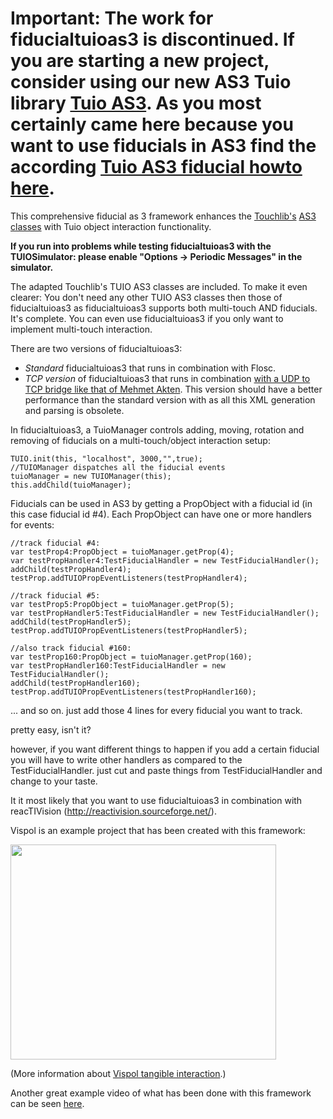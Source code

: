 # Important: The work for fiducialtuioas3 is discontinued. If you are starting a new project, consider using our new AS3 Tuio library [Tuio AS3](http://bubblebird.at/tuioflash/tuio-as3-library/). As you most certainly came here because you want to use fiducials in AS3 find the according [Tuio AS3 fiducial howto here](http://bubblebird.at/tuioflash/guides/using-fiducials-with-tuio-as3/). #

This comprehensive fiducial as 3 framework enhances the [Touchlib's](http://code.google.com/p/touchlib/) [AS3 classes](http://code.google.com/p/touchlib/source/browse/#svn/trunk/AS3) with Tuio object interaction functionality.

**If you run into problems while testing fiducialtuioas3 with the TUIOSimulator: please enable "Options → Periodic Messages" in the simulator.**

The  adapted Touchlib's TUIO AS3 classes are included. To make it even clearer: You don't need any other TUIO AS3 classes then those of fiducialtuioas3 as fiducialtuioas3 supports both multi-touch AND fiducials. It's complete. You can even use fiducialtuioas3 if you only want to implement multi-touch interaction.

There are two versions of fiducialtuioas3:
  * _Standard_ fiducialtuioas3 that runs in combination with Flosc.
  * _TCP version_ of fiducialtuioas3 that runs in combination [with a UDP to TCP bridge like that of Mehmet Akten](http://www.memo.tv/cross_platform_open_source_udp_tcp_bridge_for_osc_tuio_etc). This version should have a better performance than the standard version with as all this XML generation and parsing is obsolete.

In fiducialtuioas3, a TuioManager controls adding, moving, rotation and removing of fiducials on a multi-touch/object interaction setup:
```
TUIO.init(this, "localhost", 3000,"",true);
//TUIOManager dispatches all the fiducial events
tuioManager = new TUIOManager(this);
this.addChild(tuioManager);
```

Fiducials can be used in AS3 by getting a PropObject with a fiducial id (in this case fiducial id #4).
Each PropObject can have one or more handlers for events:
```
//track fiducial #4:
var testProp4:PropObject = tuioManager.getProp(4);
var testPropHandler4:TestFiducialHandler = new TestFiducialHandler();
addChild(testPropHandler4);
testProp.addTUIOPropEventListeners(testPropHandler4);

//track fiducial #5:
var testProp5:PropObject = tuioManager.getProp(5);
var testPropHandler5:TestFiducialHandler = new TestFiducialHandler();
addChild(testPropHandler5);
testProp.addTUIOPropEventListeners(testPropHandler5);

//also track fiducial #160:
var testProp160:PropObject = tuioManager.getProp(160);
var testPropHandler160:TestFiducialHandler = new TestFiducialHandler();
addChild(testPropHandler160);
testProp.addTUIOPropEventListeners(testPropHandler160);
```

... and so on. just add those 4 lines for every fiducial you want to track.

pretty easy, isn't it?

however, if you want different things to happen if you add a certain fiducial you will have to write other handlers as compared to the TestFiducialHandler. just cut and paste things from TestFiducialHandler and change to your taste.

It it most likely that you want to use fiducialtuioas3 in combination with reacTIVision (http://reactivision.sourceforge.net/).

Vispol is an example project that has been created with this framework:

<a href='http://www.youtube.com/watch?feature=player_embedded&v=_2DywsIPNDQ' target='_blank'><img src='http://img.youtube.com/vi/_2DywsIPNDQ/0.jpg' width='425' height=344 /></a>

(More information about [Vispol tangible interaction](http://johannesluderschmidt.de/lang/en-us/vispol-tangible-and-multi-touch-interface-video/474/).)

Another great example video of what has been done with this framework can be seen [here](http://johannesluderschmidt.de/lang/en-us/pf-design-media-installation/452).